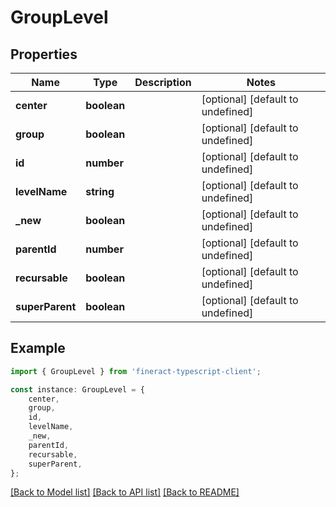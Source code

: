 # GroupLevel


## Properties

Name | Type | Description | Notes
------------ | ------------- | ------------- | -------------
**center** | **boolean** |  | [optional] [default to undefined]
**group** | **boolean** |  | [optional] [default to undefined]
**id** | **number** |  | [optional] [default to undefined]
**levelName** | **string** |  | [optional] [default to undefined]
**_new** | **boolean** |  | [optional] [default to undefined]
**parentId** | **number** |  | [optional] [default to undefined]
**recursable** | **boolean** |  | [optional] [default to undefined]
**superParent** | **boolean** |  | [optional] [default to undefined]

## Example

```typescript
import { GroupLevel } from 'fineract-typescript-client';

const instance: GroupLevel = {
    center,
    group,
    id,
    levelName,
    _new,
    parentId,
    recursable,
    superParent,
};
```

[[Back to Model list]](../README.md#documentation-for-models) [[Back to API list]](../README.md#documentation-for-api-endpoints) [[Back to README]](../README.md)
